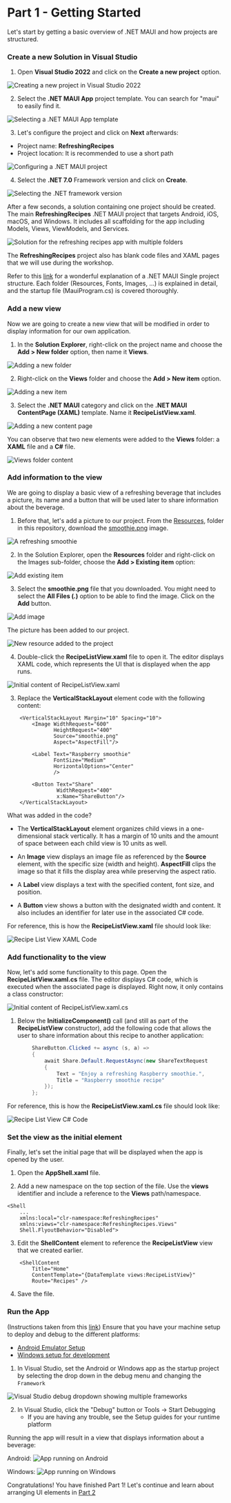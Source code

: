 # Part 1 - Getting Started
Let's start by getting a basic overview of .NET MAUI and how projects are structured.

### Create a new Solution in Visual Studio
1. Open **Visual Studio 2022** and click on the **Create a new project** option.

![Creating a new project in Visual Studio 2022](/Art/01-OpenVS.png)

2. Select the **.NET MAUI App** project template. You can search for "maui" to easily find it.

![Selecting a .NET MAUI App template](/Art/02-SelectNetMauiTemplate.png)

3. Let's configure the project and click on **Next** afterwards:
* Project name: **RefreshingRecipes**
* Project location: It is recommended to use a short path

![Configuring a .NET MAUI project](/Art/03-ConfigureProject.png)

4. Select the **.NET 7.0** Framework version and click on **Create**.

![Selecting the .NET framework version](/Art/04-SelectNetFrameworkVersion.png)

After a few seconds, a solution containing one project should be created. The main **RefreshingRecipes** .NET MAUI project that targets Android, iOS, macOS, and Windows. It includes all scaffolding for the app including Models, Views, ViewModels, and Services.

![Solution for the refreshing recipes app with multiple folders](/Art/05-SolutionStructure.png)

The **RefreshingRecipes** project also has blank code files and XAML pages that we will use during the workshop. 

Refer to this [link](https://github.com/dotnet-presentations/dotnet-maui-workshop/blob/63c011c7dc29d50d063000714f6ee3a626a3e840/Part%200%20-%20Overview/README.md#understanding-the-net-maui-single-project) for a wonderful explanation of a .NET MAUI Single project structure. Each folder (Resources, Fonts, Images, ...) is explained in detail, and the startup file (MauiProgram.cs) is covered thoroughly.

### Add a new view
Now we are going to create a new view that will be modified in order to display information for our own application.

1. In the **Solution Explorer**, right-click on the project name and choose the **Add > New folder** option, then name it **Views**.

![Adding a new folder](/Art/06-AddNewFolder.png)

2. Right-click on the **Views** folder and choose the **Add > New item** option.

![Adding a new item](/Art/07-AddNewItem.png)

3. Select the **.NET MAUI** category and click on the **.NET MAUI ContentPage (XAML)** template. Name it **RecipeListView.xaml**.

![Adding a new content page](/Art/08-AddNewContentPage.png)

You can observe that two new elements were added to the **Views** folder: a **XAML** file and a **C#** file.

![Views folder content](/Art/09-ViewsFolderContent.png)

### Add information to the view
We are going to display a basic view of a refreshing beverage that includes a picture, its name and a button that will be used later to share information about the beverage.

1. Before that, let's add a picture to our project. From the [Resources](/Resources/), folder in this repository, download the [smoothie.png](/Resources/smoothie.png) image.

![A refreshing smoothie](/Resources/smoothie.png)

2. In the Solution Explorer, open the **Resources** folder and right-click on the Images sub-folder, choose the **Add > Existing item** option:

![Add existing item](/Art/10-AddExistingItem.png)

3. Select the **smoothie.png** file that you downloaded. You might need to select the **All Files (*.*)** option to be able to find the image. Click on the **Add** button.

![Add image](/Art/11-AddImage.png)

The picture has been added to our project.

![New resource added to the project](/Art/12-NewResource.png)

4. Double-click the **RecipeListView.xaml** file to open it. The editor displays XAML code, which represents the UI that is displayed when the app runs. 

![Initial content of RecipeListView.xaml](/Art/13-InitialContent.png)

3. Replace the **VerticalStackLayout** element code with the following content:

```xaml
    <VerticalStackLayout Margin="10" Spacing="10">
        <Image WidthRequest="600"
               HeightRequest="400"
               Source="smoothie.png"
               Aspect="AspectFill"/>

        <Label Text="Raspberry smoothie"
               FontSize="Medium"
               HorizontalOptions="Center"
               />

        <Button Text="Share"
                WidthRequest="400"
                x:Name="ShareButton"/>
    </VerticalStackLayout>
```

What was added in the code?

* The **VerticalStackLayout** element organizes child views in a one-dimensional stack vertically. It has a margin of 10 units and the amount of space between each child view is 10 units as well.

* An **Image** view displays an image file as referenced by the **Source** element, with the specific size (width and height). **AspectFill** clips the image so that it fills the display area while preserving the aspect ratio.

* A **Label** view displays a text with the specified content, font size, and position.

* A **Button** view shows a button with the designated width and content. It also includes an identifier for later use in the associated C# code.

For reference, this is how the **RecipeListView.xaml** file should look like:

![Recipe List View XAML Code](/Art/14-RecipeListViewXAMLCode.png)

### Add functionality to the view
Now, let's add some functionality to this page. Open the **RecipeListView.xaml.cs** file. The editor displays C# code, which is executed when the associated page is displayed. Right now, it only contains a class constructor:

![Initial content of RecipeListView.xaml.cs](/Art/15-InitialContent.png)

1. Below the **InitializeComponent()** call (and still as part of the **RecipeListView** constructor), add the following code that allows the user to share information about this recipe to another application:

```csharp
		ShareButton.Clicked += async (s, a) =>
		{
			await Share.Default.RequestAsync(new ShareTextRequest
			{
				Text = "Enjoy a refreshing Raspberry smoothie.",
				Title = "Raspberry smoothie recipe"
			});
		};
```

For reference, this is how the **RecipeListView.xaml.cs** file should look like:

![Recipe List View C# Code](/Art/16-RecipeListViewCSharpCode.png)

### Set the view as the initial element
Finally, let's set the initial page that will be displayed when the app is opened by the user. 

1. Open the **AppShell.xaml** file.

2. Add a new namespace on the top section of the file. Use the **views** identifier and include a reference to the **Views** path/namespace.

```xaml
<Shell
    ...
    xmlns:local="clr-namespace:RefreshingRecipes"
    xmlns:views="clr-namespace:RefreshingRecipes.Views"
    Shell.FlyoutBehavior="Disabled">
```

3. Edit the **ShellContent** element to reference the **RecipeListView** view that we created earlier.

```xaml
    <ShellContent
        Title="Home"
        ContentTemplate="{DataTemplate views:RecipeListView}"
        Route="Recipes" />
```

4. Save the file.

### Run the App
(Instructions taken from this [link](https://github.com/dotnet-presentations/dotnet-maui-workshop/blob/main/Part%201%20-%20Displaying%20Data/README.md#run-the-app))
Ensure that you have your machine setup to deploy and debug to the different platforms:

* [Android Emulator Setup](https://docs.microsoft.com/dotnet/maui/android/emulator/device-manager)
* [Windows setup for development](https://docs.microsoft.com/dotnet/maui/windows/setup)

1. In Visual Studio, set the Android or Windows app as the startup project by selecting the drop down in the debug menu and changing the `Framework`

![Visual Studio debug dropdown showing multiple frameworks](/Art/17-SelectFramework.png)

2. In Visual Studio, click the "Debug" button or Tools -> Start Debugging
    - If you are having any trouble, see the Setup guides for your runtime platform

Running the app will result in a view that displays information about a beverage:

Android:
![App running on Android](/Art/18-AppRunning.png)

Windows:
![App running on Windows](/Art/19-AppRunningWindows.png)

Congratulations! You have finished Part 1! Let's continue and learn about arranging UI elements in [Part 2](/Part2-UIDesign/README.md)